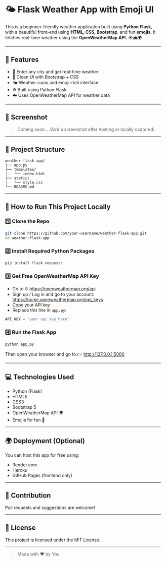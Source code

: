 # 🌤️ Flask Weather App with Emoji UI

This is a beginner-friendly weather application built using **Python Flask**, with a beautiful front-end using **HTML, CSS, Bootstrap**, and fun **emojis**. It fetches real-time weather using the **OpenWeatherMap API**. ☀️🌧️🌍

---

## 🚀 Features

- 🌆 Enter any city and get real-time weather
- 🎨 Clean UI with Bootstrap + CSS
- 🌤️ Weather icons and emoji-rich interface
- ⚙️ Built using Python Flask
- ☁️ Uses OpenWeatherMap API for weather data

---

## 📸 Screenshot

> Coming soon... (Add a screenshot after hosting or locally captured)

---

## 📁 Project Structure

```
weather-flask-app/
├── app.py
├── templates/
│   └── index.html
├── static/
│   └── style.css
└── README.md
```

---

## 🔧 How to Run This Project Locally

### 1️⃣ Clone the Repo

```bash
git clone https://github.com/your-username/weather-flask-app.git
cd weather-flask-app
```

### 2️⃣ Install Required Python Packages

```bash
pip install flask requests
```

### 3️⃣ Get Free OpenWeatherMap API Key

- Go to 🌐 https://openweathermap.org/api
- Sign up / Log in and go to your account: https://home.openweathermap.org/api_keys
- Copy your API key
- Replace this line in `app.py`:

```python
API_KEY = "your_api_key_here"
```

### 4️⃣ Run the Flask App

```bash
python app.py
```

Then open your browser and go to 👉 http://127.0.0.1:5000

---

## 💻 Technologies Used

- Python (Flask)
- HTML5
- CSS3
- Bootstrap 5
- OpenWeatherMap API 🌍
- Emojis for fun 🌈

---

## 🌍 Deployment (Optional)

You can host this app for free using:
- Render.com
- Heroku
- GitHub Pages (frontend only)

---

## 🙌 Contribution

Pull requests and suggestions are welcome!

---

## 📄 License

This project is licensed under the MIT License.

---

> Made with ❤️ by You
